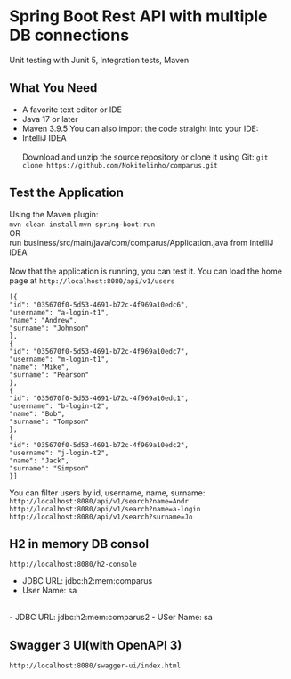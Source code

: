 # Spring Boot Rest API with multiple DB connections
Unit testing with Junit 5, Integration tests, Maven

## What You Need
- A favorite text editor or IDE
- Java 17 or later
- Maven 3.9.5
You can also import the code straight into your IDE:
- IntelliJ IDEA
<br><br>
Download and unzip the source repository or clone it using Git: 
```git clone https://github.com/Nokitelinho/comparus.git```

## Test the Application
Using the Maven plugin:<br>
``` mvn clean install ```
``` mvn spring-boot:run ```
<br>OR<br>
run business/src/main/java/com/comparus/Application.java from IntelliJ IDEA
<br><br>
Now that the application is running, you can test it. You can load the home page at 
```http://localhost:8080/api/v1/users```
```
[{
"id": "035670f0-5d53-4691-b72c-4f969a10edc6",
"username": "a-login-t1",
"name": "Andrew",
"surname": "Johnson"
},
{
"id": "035670f0-5d53-4691-b72c-4f969a10edc7",
"username": "m-login-t1",
"name": "Mike",
"surname": "Pearson"
},
{
"id": "035670f0-5d53-4691-b72c-4f969a10edc1",
"username": "b-login-t2",
"name": "Bob",
"surname": "Tompson"
},
{
"id": "035670f0-5d53-4691-b72c-4f969a10edc2",
"username": "j-login-t2",
"name": "Jack",
"surname": "Simpson"
}]
```

You can filter users by id, username, name, surname:
``` http://localhost:8080/api/v1/search?name=Andr ```
``` http://localhost:8080/api/v1/search?name=a-login ```
``` http://localhost:8080/api/v1/search?surname=Jo ```

## H2 in memory DB consol
```http://localhost:8080/h2-console```
- JDBC URL: jdbc:h2:mem:comparus
- User Name: sa
<br>
- JDBC URL: jdbc:h2:mem:comparus2
- USer Name: sa

## Swagger 3 UI(with OpenAPI 3)

```http://localhost:8080/swagger-ui/index.html```
